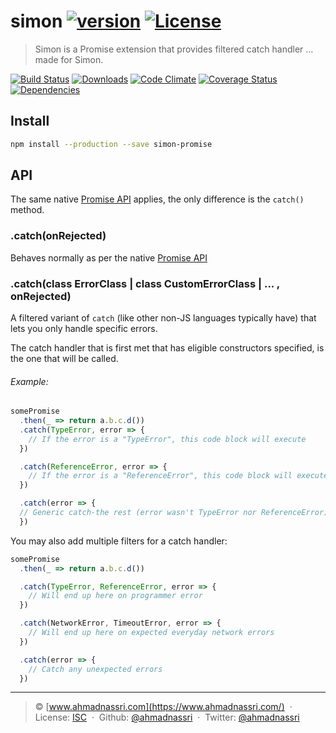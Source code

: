 # simon [![version][npm-version]][npm-url] [![License][npm-license]][license-url]

> Simon is a Promise extension that provides filtered catch handler ... made for Simon.

[![Build Status][travis-image]][travis-url]
[![Downloads][npm-downloads]][npm-url]
[![Code Climate][codeclimate-quality]][codeclimate-url]
[![Coverage Status][codeclimate-coverage]][codeclimate-url]
[![Dependencies][david-image]][david-url]

## Install

```bash
npm install --production --save simon-promise
```

## API

The same native [Promise API](https://developer.mozilla.org/en/docs/Web/JavaScript/Reference/Global_Objects/Promise) applies, the only difference is the `catch()` method.

### .catch(onRejected)

Behaves normally as per the native [Promise API](https://developer.mozilla.org/en-US/docs/Web/JavaScript/Reference/Global_Objects/Promise/catch)

### .catch(class ErrorClass | class CustomErrorClass | ... , onRejected)

A filtered variant of `catch` (like other non-JS languages typically have) that lets you only handle specific errors.

The catch handler that is first met that has eligible constructors specified, is the one that will be called.

###### Example:

```js
somePromise
  .then(_ => return a.b.c.d())
  .catch(TypeError, error => {
    // If the error is a "TypeError", this code block will execute
  })

  .catch(ReferenceError, error => {
    // If the error is a "ReferenceError", this code block will execute instead
  })

  .catch(error => {
  // Generic catch-the rest (error wasn't TypeError nor ReferenceError)
  })
```

You may also add multiple filters for a catch handler:

```js
somePromise
  .then(_ => return a.b.c.d())

  .catch(TypeError, ReferenceError, error => {
    // Will end up here on programmer error
  })

  .catch(NetworkError, TimeoutError, error => {
    // Will end up here on expected everyday network errors
  })

  .catch(error => {
    // Catch any unexpected errors
  })
```

----
> :copyright: [www.ahmadnassri.com](https://www.ahmadnassri.com/) &nbsp;&middot;&nbsp;
> License: [ISC](LICENSE) &nbsp;&middot;&nbsp;
> Github: [@ahmadnassri](https://github.com/ahmadnassri) &nbsp;&middot;&nbsp;
> Twitter: [@ahmadnassri](https://twitter.com/ahmadnassri)

[license-url]: http://choosealicense.com/licenses/isc/

[travis-url]: https://travis-ci.org/ahmadnassri/simon
[travis-image]: https://img.shields.io/travis/ahmadnassri/simon.svg?style=flat-square

[npm-url]: https://www.npmjs.com/package/simon
[npm-license]: https://img.shields.io/npm/l/simon.svg?style=flat-square
[npm-version]: https://img.shields.io/npm/v/simon.svg?style=flat-square
[npm-downloads]: https://img.shields.io/npm/dm/simon.svg?style=flat-square

[codeclimate-url]: https://codeclimate.com/github/ahmadnassri/simon
[codeclimate-quality]: https://img.shields.io/codeclimate/github/ahmadnassri/simon.svg?style=flat-square
[codeclimate-coverage]: https://img.shields.io/codeclimate/coverage/github/ahmadnassri/simon.svg?style=flat-square

[david-url]: https://david-dm.org/ahmadnassri/simon
[david-image]: https://img.shields.io/david/ahmadnassri/simon.svg?style=flat-square
